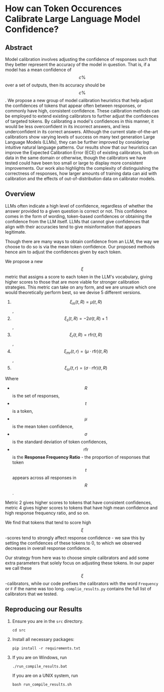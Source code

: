 # How can Token Occurences Calibrate Large Language Model Confidence?

## Abstract
Model calibration involves adjusting the confidence of responses such that they better represent the accuracy of the model in question. That is, if a model has a mean confidence of $$c\%$$ over a set of outputs, then its accuracy should be $$c\%$$. We propose a new group of model calibration heuristics that help adjust the confidences of tokens that appear often between responses, or commonly have high, consistent confidence. These calibration methods can be employed to extend existing calibrators to further adjust the confidences of targeted tokens.  By calibrating a model's confidences in this manner, it would be less overconfident in its incorrect answers, and less underconfident in its correct answers. Although the current state-of-the-art calibratiors show varying levels of success on many text generation Large Language Models (LLMs), they can be further improved by considering intuitive natural language patterns. Our results show that our heuristics can improve the Expected Calibration Error (ECE) of existing calibrators, both on data in the same domain or otherwise, though the calibrators we have tested could have been too small or large to display more consistent improvements. Our work also highlights the complexity of distinguishing the correctness of responses, how larger amounts of training data can aid with calibration and the effects of out-of-distribution data on calibrator models.

## Overview
LLMs often indicate a high level of confidence, regardless of whether the answer provided to a given question is correct or not. This confidence comes in the form of wording,
token-based confidences or obtaining the confidence from the LLM itself. LLMs that cannot give confidences that align with their accuracies tend to give misinformation that appears legitimate.

Though there are many ways to obtain confidence from an LLM, the way we choose to do so is via the mean token confidence. Our proposed methods hence aim to adjust the confidences given by each token.

We propose a new $$\xi$$ metric that assigns a score to each token in the LLM's vocabulary, giving higher scores to those that are more viable for stronger calibration strategies. This metric can take on any form, and we are unsure which one would theoretically perform best, so we devise 5 different versions.
1. $$\xi_{m}(t, R) = \mu(t, R)$$,
2. $$\xi_{s}(t, R) = -2\sigma(t, R) + 1$$, 
3. $$\xi_{r}(t, R) = \text{rfr}(t, R)$$,
4. $$\xi_{mr}(t, r) = (\mu \cdot \text{rfr})(t, R)$$,
5. $$\xi_{sr}(t, r) = (\sigma \cdot \text{rfr})(t, R)$$

Where 
- $$R$$ is the set of responses, 
- $$t$$ is a token, 
- $$\mu$$ is the mean token confidence,
- $$\sigma$$ is the standard deviation of token confidences,
- $$\text{rfr}$$ is the **Response Frequency Ratio** - the proportion of responses that token $$t$$ appears across all responses in $$R$$.

Metric 2 gives higher scores to tokens that have consistent confidences, metric 4 gives higher scores to tokens that have high mean confidence and high response frequency ratio, and so on.

We find that tokens that tend to score high $$\xi$$-scores tend to strongly affect response confidence - we saw this by setting the confidences of these tokens to 0, to which we observed decreases in overall response confidence. 

Our strategy from here was to choose simple calibrators and add some extra parameters that solely focus on adjusting these tokens. In our paper we call these $$\xi$$-calibrators,
while our code prefixes the calibrators with the word `Frequency` or `F` if the name was too long. `complie_results.py` contains the full list of calibrators that we tested.

## Reproducing our Results
1. Ensure you are in the `src` directory. 
    ```
    cd src
    ```
2. Install all necessary packages:
    ```
    pip install -r requirements.txt
    ```
3. If you are on Windows, run 
    ```
    ./run_compile_results.bat
    ```
    If you are on a UNIX system, run
    ```
    bash run_compile_results.sh
    ```


